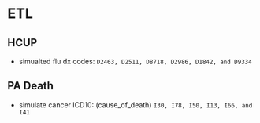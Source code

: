 # ETL

## HCUP

- simualted flu dx codes: `D2463, D2511, D8718, D2986, D1842, and D9334`

## PA Death

- simulate cancer ICD10: (cause_of_death) `I30, I78, I50, I13, I66, and I41`
